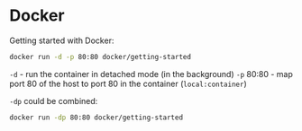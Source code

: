 # Docker

Getting started with Docker:

```bash
docker run -d -p 80:80 docker/getting-started
```

`-d` - run the container in detached mode (in the background)
`-p` 80:80 - map port 80 of the host to port 80 in the container (`local:container`)

`-dp` could be combined:

```bash
docker run -dp 80:80 docker/getting-started
```
